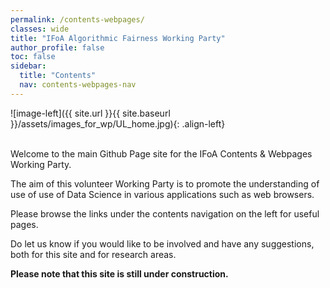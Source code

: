 ```yaml
---
permalink: /contents-webpages/
classes: wide
title: "IFoA Algorithmic Fairness Working Party"
author_profile: false
toc: false
sidebar:
  title: "Contents"
  nav: contents-webpages-nav
---
```



![image-left]({{ site.url }}{{ site.baseurl }}/assets/images_for_wp/UL_home.jpg){: .align-left}


<br />
Welcome to the main Github Page site for the IFoA Contents & Webpages Working Party.  

The aim of this volunteer Working Party is to promote the understanding of use of use of Data Science in various applications such as web browsers.  

Please browse the links under the contents navigation on the left for useful pages.  

Do let us know if you would like to be involved and have any suggestions, both for this site and for research areas.

**Please note that this site is still under construction.**

